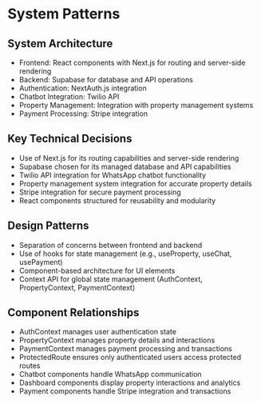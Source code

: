 # System Patterns

## System Architecture
- Frontend: React components with Next.js for routing and server-side rendering
- Backend: Supabase for database and API operations
- Authentication: NextAuth.js integration
- Chatbot Integration: Twilio API
- Property Management: Integration with property management systems
- Payment Processing: Stripe integration

## Key Technical Decisions
- Use of Next.js for its routing capabilities and server-side rendering
- Supabase chosen for its managed database and API capabilities
- Twilio API integration for WhatsApp chatbot functionality
- Property management system integration for accurate property details
- Stripe integration for secure payment processing
- React components structured for reusability and modularity

## Design Patterns
- Separation of concerns between frontend and backend
- Use of hooks for state management (e.g., useProperty, useChat, usePayment)
- Component-based architecture for UI elements
- Context API for global state management (AuthContext, PropertyContext, PaymentContext)

## Component Relationships
- AuthContext manages user authentication state
- PropertyContext manages property details and interactions
- PaymentContext manages payment processing and transactions
- ProtectedRoute ensures only authenticated users access protected routes
- Chatbot components handle WhatsApp communication
- Dashboard components display property interactions and analytics
- Payment components handle Stripe integration and transactions
